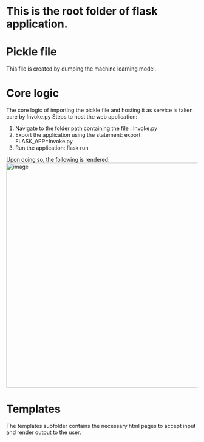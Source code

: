 # This is the root folder of flask application.

# Pickle file
This file is created by dumping the machine learning model.

# Core logic
The core logic of importing the pickle file and hosting it as service is taken care by Invoke.py
Steps to host the web application:
1. Navigate to the folder path containing the file : Invoke.py
2. Export the application using the statement: export FLASK_APP=Invoke.py 
2. Run the application: flask run

Upon doing so, the following is rendered:
<img width="592" alt="image" src="https://user-images.githubusercontent.com/31846843/181418893-faecc283-0303-469a-949f-6fa966b21027.png">

# Templates
The templates subfolder contains the necessary html pages to accept input and render output to the user.
